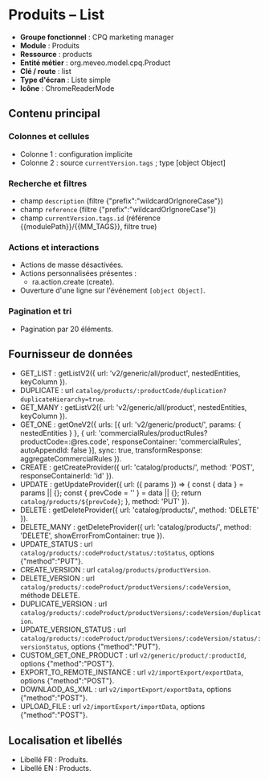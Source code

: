 # Produits – List

- **Groupe fonctionnel** : CPQ marketing manager
- **Module** : Produits
- **Ressource** : products
- **Entité métier** : org.meveo.model.cpq.Product
- **Clé / route** : list
- **Type d'écran** : Liste simple
- **Icône** : ChromeReaderMode

## Contenu principal
### Colonnes et cellules
- Colonne 1 : configuration implicite
- Colonne 2 : source `currentVersion.tags` ; type [object Object]

### Recherche et filtres
- champ `description` (filtre {"prefix":"wildcardOrIgnoreCase"})
- champ `reference` (filtre {"prefix":"wildcardOrIgnoreCase"})
- champ `currentVersion.tags.id` (référence {{modulePath}}/{{MM_TAGS}}, filtre true)

### Actions et interactions
- Actions de masse désactivées.
- Actions personnalisées présentes :
  - ra.action.create (create).
- Ouverture d'une ligne sur l'événement `[object Object]`.

### Pagination et tri
- Pagination par 20 éléments.

## Fournisseur de données
- GET_LIST : getListV2({
  url: 'v2/generic/all/product',
  nestedEntities,
  keyColumn
}).
- DUPLICATE : url `catalog/products/:productCode/duplication?duplicateHierarchy=true`.
- GET_MANY : getListV2({
  url: 'v2/generic/all/product',
  nestedEntities,
  keyColumn
}).
- GET_ONE : getOneV2({
  urls: [{
    url: 'v2/generic/product/',
    params: {
      nestedEntities
    }
  }, {
    url: 'commercialRules/productRules?productCode=:@res.code',
    responseContainer: 'commercialRules',
    autoAppendId: false
  }],
  sync: true,
  transformResponse: aggregateCommercialRules
}).
- CREATE : getCreateProvider({
  url: 'catalog/products/',
  method: 'POST',
  responseContainerId: 'id'
}).
- UPDATE : getUpdateProvider({
  url: ({
    params
  }) => {
    const {
      data
    } = params || {};
    const {
      prevCode = ''
    } = data || {};
    return `catalog/products/${prevCode}`;
  },
  method: 'PUT'
}).
- DELETE : getDeleteProvider({
  url: 'catalog/products/',
  method: 'DELETE'
}).
- DELETE_MANY : getDeleteProvider({
  url: 'catalog/products/',
  method: 'DELETE',
  showErrorFromContainer: true
}).
- UPDATE_STATUS : url `catalog/products/:codeProduct/status/:toStatus`, options {"method":"PUT"}.
- CREATE_VERSION : url `catalog/products/productVersion`.
- DELETE_VERSION : url `catalog/products/:codeProduct/productVersions/:codeVersion`, méthode DELETE.
- DUPLICATE_VERSION : url `catalog/products/:codeProduct/productVersions/:codeVersion/duplication`.
- UPDATE_VERSION_STATUS : url `catalog/products/:codeProduct/productVersions/:codeVersion/status/:versionStatus`, options {"method":"PUT"}.
- CUSTOM_GET_ONE_PRODUCT : url `v2/generic/product/:productId`, options {"method":"POST"}.
- EXPORT_TO_REMOTE_INSTANCE : url `v2/importExport/exportData`, options {"method":"POST"}.
- DOWNLAOD_AS_XML : url `v2/importExport/exportData`, options {"method":"POST"}.
- UPLOAD_FILE : url `v2/importExport/importData`, options {"method":"POST"}.

## Localisation et libellés
- Libellé FR : Produits.
- Libellé EN : Products.